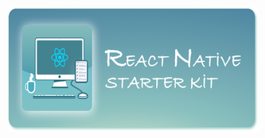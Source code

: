 <div align="center">
    <img src="/docs/git-logo.jpg" alt="React Native Starter Kit" height=250 />
</div>